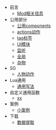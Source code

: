 - 前言
  * [Mod相关信息](/README)
- 公用部分
  * [公用components](/components/index)
  * [actions动作](/actions/index)
  * [tag标签](/lins/tag)
  * [UI模块](/lins/ui)
  * [监听](/lins/jianting)
  * [全局](/lins/quanju)
  * [杂物](/lins/zawu)
- SG
  * [人物动作](sg/rwdz)
- Lua通用
  * [通用写法](/lua/index)
- 自定义通用函数
  * [xx](/sample-foodrecipe)
- 案例
  * [小案例](anli/smallAn)
- 下载
  * [数据提取](xiazai/tq)
